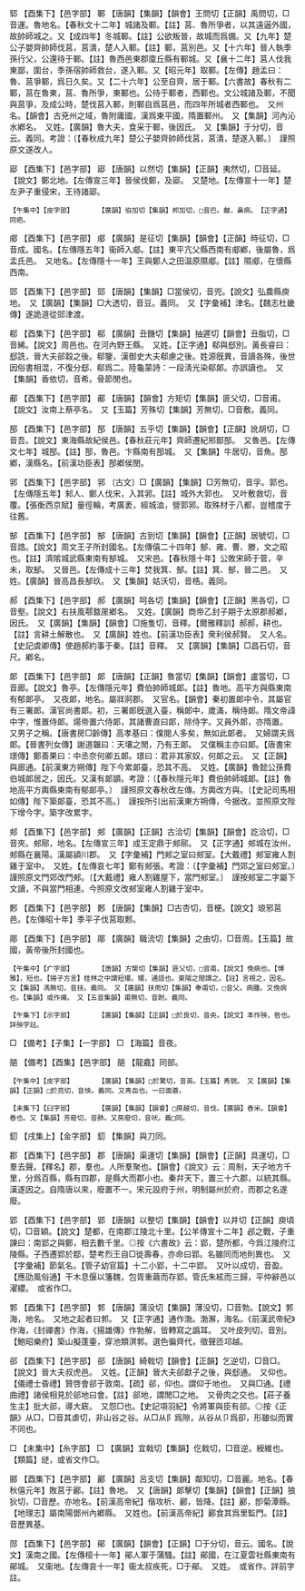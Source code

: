 <!-- { "loadSidebar": true } -->
郓	【酉集下】【邑字部】	鄆	【唐韻】【集韻】【韻會】王問切【正韻】禹問切，□音運。魯地名。【春秋文十二年】城諸及鄆。【註】莒、魯所爭者，以其遠逼外國，故帥師城之。又【成四年】冬城鄆。【註】公欲叛晉，故城而爲備。又【九年】楚公子嬰齊帥師伐莒，莒潰，楚人入鄆。【註】鄆，莒別邑。又【十六年】晉人執季孫行父，公還待于鄆。【註】魯西邑東郡廩丘縣有鄆城。又【襄十二年】莒人伐我東鄙，圍台，季孫宿帥師救台，遂入鄆。又【昭元年】取鄆。【左傳】趙孟曰：魯、莒爭鄆，爲日久矣。又【二十六年】公至自齊，居于鄆。【六書故】春秋有二鄆，莒在魯東，莒、魯所爭，東鄆也。公待于鄆者，西鄆也。文公城諸及鄆，不聞與莒爭，及成公時，楚伐莒入鄆，則鄆自爲莒邑，而四年所城者西鄆也。　又州名。【韻會】古兗州之域，魯附庸國，漢爲東平國，隋置鄆州。　又【集韻】河內沁水鄕名。　又姓。【廣韻】魯大夫，食采于鄆，後因氏。　又【集韻】于分切，音云。義同。考證：〔【春秋成九年】楚公子嬰齊帥師伐莒，莒潰，楚遂入鄆。〕　謹照原文遂改人。 

郔	【酉集下】【邑字部】	郔	【唐韻】以然切【集韻】【正韻】夷然切，□音延。【說文】鄭北地。【左傳宣三年】晉侯伐鄭，及郔。　又楚地。【左傳宣十一年】楚左尹子重侵宋，王待諸郔。

	【午集中】【皮字部】		【廣韻】伯加切【集韻】邦加切，□音巴。皻，鼻病。　【正字通】同疤。

郕	【酉集下】【邑字部】	郕	【廣韻】是征切【集韻】【韻會】【正韻】時征切，□音成。國名。【左傳隱五年】衞師入郕。【註】東平亢父縣西南有郕鄕，後屬魯，爲孟氏邑。　又地名。【左傳隱十一年】王與鄭人之田温原隰郕。【註】隰郕，在懷縣西南。

郖	【酉集下】【邑字部】	郖	【唐韻】【集韻】□當侯切，音兜。【說文】弘農縣庾地。　又【廣韻】【集韻】□大透切，音豆。義同。　又【字彙補】津名。【魏志杜畿傳】遂詭道從郖津渡。

郗	【酉集下】【邑字部】	郗	【廣韻】丑饑切【集韻】抽遲切【韻會】丑脂切，□音絺。【說文】周邑也。在河內野王縣。　又姓。【正字通】郗與郄別。黃長睿曰：郄詵，晉大夫郤縠之後。郗鑒，漢御史大夫郗慮之後。姓源旣異，音讀各殊，後世因俗書相混，不復分郄、郗爲二。陸龜蒙詩：一段淸光染郗郞。亦誤讀也。　又【集韻】香依切，音希。骨節閒也。

郙	【酉集下】【邑字部】	郙	【唐韻】【韻會】方矩切【集韻】匪父切，□音甫。【說文】汝南上蔡亭名。　又【玉篇】芳殊切【集韻】芳無切，□音敷。義同。

郚	【酉集下】【邑字部】	郚	【唐韻】五乎切【集韻】【韻會】【正韻】訛胡切，□音吾。【說文】東海縣故紀侯邑。【春秋莊元年】齊師遷紀郱鄑郚。　又魯邑。【左傳文七年】城郚。【註】郚，魯邑。卞縣南有郚城。　又【集韻】牛居切，音魚。郚鄕，漢縣名。【前漢功臣表】郚鄕侯閔。

郛	【酉集下】【邑字部】	郛	〔古文〕□【廣韻】【集韻】□芳無切，音孚。郭也。【左傳隱五年】邾人、鄭人伐宋，入其郛。【註】城外大郭也。　又叶敷救切，音覆。【張衡西京賦】量徑輪，考廣袤，經城洫，營郭郛。取殊材于八都，豈稽度于往舊。

郜	【酉集下】【邑字部】	郜	【唐韻】古到切【集韻】【韻會】【正韻】居號切，□音誥。【說文】周文王子所封國名。【左傳僖二十四年】郜、雍、曹、滕，文之昭也。【註】濟隂城武縣東南有郜城。　又宋邑。【春秋隱十年】公敗宋師于菅，辛未，取郜。　又晉邑。【左傳成十三年】焚我箕、郜。【註】箕、郜，晉二邑。　又姓。【廣韻】晉高昌長郜玖。　又【集韻】姑沃切，音梏。義同。

郝	【酉集下】【邑字部】	郝	【廣韻】呵各切【集韻】【韻會】【正韻】黑各切，□音壑。【說文】右扶風鄠盩厔鄕名。　又姓。【廣韻】商帝乙封子期于太原郡郝鄕，因氏。　又【廣韻】【集韻】【韻會】□施隻切，音釋。【爾雅釋訓】郝郝，耕也。【註】言耕土解散也。　又【廣韻】姓也。【前漢功臣表】衆利侯郝賢。　又人名。【史記虞卿傳】使趙郝約事于秦。【註】音釋。　又【廣韻】【集韻】□昌石切，音尺。鄕名。

郞	【酉集下】【邑字部】	郞	【唐韻】【正韻】魯當切【集韻】【韻會】盧當切，□音廊。【說文】魯亭。【左傳隱元年】費伯帥師城郞。【註】魯地。高平方與縣東南有郁郞亭。　又夜郞，地名。屬牂牁郡。　又官名。【韻會】秦初置郞中令，其屬官有三署郞。漢官尚書郞。初，三署郞旣選入臺，稱郞中，歲滿，稱侍郞。隋文帝諱中字，惟置侍郞。煬帝置六侍郞，其諸曹直曰郞，除侍字。又員外郞，亦隋置。　又男子之稱。【唐書房□齡傳】高孝基曰：僕閱人多矣，無如此郞者。　又婦謂夫爲郞。【晉書列女傳】謝道韞曰：天壤之閒，乃有王郞。　又僕稱主亦曰郞。【唐書宋璟傳】鄭善果曰：中丞奈何卿五郞。璟曰：君非其家奴，何郞之云。　又【正韻】與廊通。【前漢東方朔傳】陛下今累郞臺，恐其不高。　又姓。【廣韻】魯懿公孫費伯城郞居之，因氏。又漢有郞顗。考證：〔【春秋隱元年】費伯帥師城郞。【註】魯地高平方輿縣東南有郁郞亭。〕　謹照原文春秋改左傳。方輿改方與。〔【史記司馬相如傳】陛下築郞臺，恐其不高。〕　謹按所引出前漢東方朔傳，今据改。並照原文陛下增今字。築字改累字。 

郟	【酉集下】【邑字部】	郟	【廣韻】【正韻】古洽切【集韻】【韻會】訖洽切，□音夾。郟鄏，地名。【左傳宣三年】成王定鼎于郟鄏。　又【正字通】郟城在汝州，郟縣在襄陽。漢屬潁川郡。　又【字彙補】門郟之室曰郟室。【大戴禮】郟室雍人割雞于室中。　又姓。【左傳哀七年】鄭有郟張。考證：〔【字彙補】門郊之室曰郟室。〕　謹照原文門郊改門郟。〔【大戴禮】雍人割雞屋下，當門郟室。〕　謹按郟室二字屬下文讀，不與當門相連。今照原文改郟室雍人割雞于室中。 

郠	【酉集下】【邑字部】	郠	【唐韻】【集韻】□古杏切，音梗。【說文】琅邪莒邑。【左傳昭十年】季平子伐莒取郠。

郮	【酉集下】【邑字部】	郮	【廣韻】職流切【集韻】之由切，□音周。【玉篇】故國，黃帝後所封國也。

	【午集中】【疒字部】		【唐韻】方榘切【集韻】匪父切，□音甫。【說文】俛病也。【博雅】，短也。【揚子方言】桂林之中謂短矲。矲，通語也。東陽之閒謂之。【註】言視之，因名。　又【集韻】馮無切，音扶。義同。　又【廣韻】扶雨切【集韻】奉甫切，□音父。病腫。又俛病也。【集韻】或作痡。　又【五音集韻】甫無切，音跗。義同。

	【午集下】【示字部】		【廣韻】【集韻】【正韻】□於良切，音央。【說文】本作殃，咎也。詳殃字註。

□	【備考】【子集】【一字部】	□	【海篇】音夜。

郶	【備考】【酉集】【邑字部】	郶	【龍龕】同部。

	【午集中】【皮字部】		【廣韻】【集韻】□於驚切，音英。【玉篇】靑貌。　又【廣韻】【集韻】【正韻】□於亮切，音怏。義同。又靑血也。一曰面蒼。

	【未集下】【臼字部】		【廣韻】【集韻】【韻會】□房越切，音伐。【廣韻】舂米。【韻會】舂也。又【集韻】芳廢切，音肺。又房廢切，音吠。義□同。

釖	【戌集上】【金字部】	釖	【集韻】與刀同。

郡	【酉集下】【邑字部】	郡	【唐韻】渠運切【集韻】【韻會】【正韻】具運切，□羣去聲。【釋名】郡，羣也。人所羣聚也。【韻會】《說文》云：周制，天子地方千里，分爲百縣，縣有四郡，是縣大而郡小也。秦幷天下，置三十六郡，以統其縣。漢遂因之。自隋唐以來，廢置不一。宋元設府于州，明制屬州於府，而郡之名遂廢。

郢	【酉集下】【邑字部】	郢	【唐韻】以整切【集韻】【韻會】以井切【正韻】庾頃切，□音穎。【說文】楚都，在南郡江陵北十里。【公羊傳宣十二年】邲之戰，子重諫曰：南郢之與鄭，相去數千里。◎按《六書故》云：郢，楚所都，今爲江陵府江陵縣。子西遷郢於鄀，楚考烈王自□徙壽春，亦命曰郢。名雖同而地則異也。　又【字彙補】節氣名。【管子幼官篇】十二小郢，十二中郢。　又叶以成切，音盈。【應劭風俗通】干木息偃以籓魏，包胥重繭而存郢。管氏朱絃而三歸，平仲辭邑以濯纓。　或省作□。

郣	【酉集下】【邑字部】	郣	【唐韻】蒲没切【集韻】薄没切，□音勃。【說文】郣海，地名。　又地之起者曰郣。　又【正字通】通作渤。渤澥，海名。《前漢武帝紀》作海，《封禪書》作海，《揚雄傳》作勃解，皆轉寫之譌耳。　又叶皮列切，音別。【鮑昭樂府】築山擬蓬壷，穿池類溟郣。選色徧齊代，徵聲匝邛越。

郤	【酉集下】【邑字部】	郤	【唐韻】綺戟切【韻會】【正韻】乞逆切，□音□。【說文】晉大夫叔虎邑。　又姓。【正韻】晉大夫郤獻子之後，與郄通。　又仰也。【儀禮士昏禮】贊啓會郤于敦南。【疏】郤，仰也。謂仰于地也。　又與□通。【禮曲禮】諸侯相見於郤地曰會。【註】郤地，謂閒□之地。　又骨肉之交也。【莊子養生主】批大郤，導大窽。　又怨□也。【史記項羽紀】令將軍與臣有郤。◎按《正韻》从□，□音其虐切，非山谷之谷。从□从阝爲隙，从谷从卩爲卻，形雖似而實不同也。

□	【未集中】【糸字部】	□	【廣韻】宜戟切【集韻】仡戟切，□音逆。綬維也。【類篇】縌，或省文作□。

郦	【酉集下】【邑字部】	酈	【廣韻】呂支切【集韻】鄰知切，□音麗。地名。【春秋僖元年】敗莒于酈。【註】魯地。　又【唐韻】郞擊切【集韻】【韻會】【正韻】狼狄切，□音歷。亦地名。【前漢高帝紀】偕攻析、酈，皆降。【註】酈，卽菊潭縣。【地理志】屬南陽鄧州內鄕縣。　又姓也。【前漢高帝紀】酈食其爲里監門。【註】音歷異基。

郧	【酉集下】【邑字部】	鄖	【廣韻】【韻會】【正韻】□于分切，音云。國名。【說文】漢南之國。【左傳桓十一年】鄖人軍于蒲騷。【註】鄖國，在江夏雲社縣東南有鄖城。　又衞地。【左傳哀十一年】衞太叔疾死，□于鄖。　又姓。　或省作。詳前字註。

